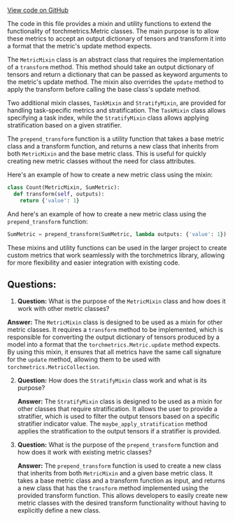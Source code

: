 [View code on GitHub](https://github.com/twitter/the-algorithm-ml/blob/master/core/metric_mixin.py)

The code in this file provides a mixin and utility functions to extend the functionality of torchmetrics.Metric classes. The main purpose is to allow these metrics to accept an output dictionary of tensors and transform it into a format that the metric's update method expects.

The `MetricMixin` class is an abstract class that requires the implementation of a `transform` method. This method should take an output dictionary of tensors and return a dictionary that can be passed as keyword arguments to the metric's update method. The mixin also overrides the `update` method to apply the transform before calling the base class's update method.

Two additional mixin classes, `TaskMixin` and `StratifyMixin`, are provided for handling task-specific metrics and stratification. The `TaskMixin` class allows specifying a task index, while the `StratifyMixin` class allows applying stratification based on a given stratifier.

The `prepend_transform` function is a utility function that takes a base metric class and a transform function, and returns a new class that inherits from both `MetricMixin` and the base metric class. This is useful for quickly creating new metric classes without the need for class attributes.

Here's an example of how to create a new metric class using the mixin:

```python
class Count(MetricMixin, SumMetric):
  def transform(self, outputs):
    return {'value': 1}
```

And here's an example of how to create a new metric class using the `prepend_transform` function:

```python
SumMetric = prepend_transform(SumMetric, lambda outputs: {'value': 1})
```

These mixins and utility functions can be used in the larger project to create custom metrics that work seamlessly with the torchmetrics library, allowing for more flexibility and easier integration with existing code.
## Questions: 
 1. **Question:** What is the purpose of the `MetricMixin` class and how does it work with other metric classes?

   **Answer:** The `MetricMixin` class is designed to be used as a mixin for other metric classes. It requires a `transform` method to be implemented, which is responsible for converting the output dictionary of tensors produced by a model into a format that the `torchmetrics.Metric.update` method expects. By using this mixin, it ensures that all metrics have the same call signature for the `update` method, allowing them to be used with `torchmetrics.MetricCollection`.

2. **Question:** How does the `StratifyMixin` class work and what is its purpose?

   **Answer:** The `StratifyMixin` class is designed to be used as a mixin for other classes that require stratification. It allows the user to provide a stratifier, which is used to filter the output tensors based on a specific stratifier indicator value. The `maybe_apply_stratification` method applies the stratification to the output tensors if a stratifier is provided.

3. **Question:** What is the purpose of the `prepend_transform` function and how does it work with existing metric classes?

   **Answer:** The `prepend_transform` function is used to create a new class that inherits from both `MetricMixin` and a given base metric class. It takes a base metric class and a transform function as input, and returns a new class that has the `transform` method implemented using the provided transform function. This allows developers to easily create new metric classes with the desired transform functionality without having to explicitly define a new class.